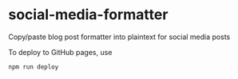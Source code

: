 # social-media-formatter

Copy/paste blog post formatter into plaintext for social media posts

To deploy to GitHub pages, use

```
npm run deploy
```
